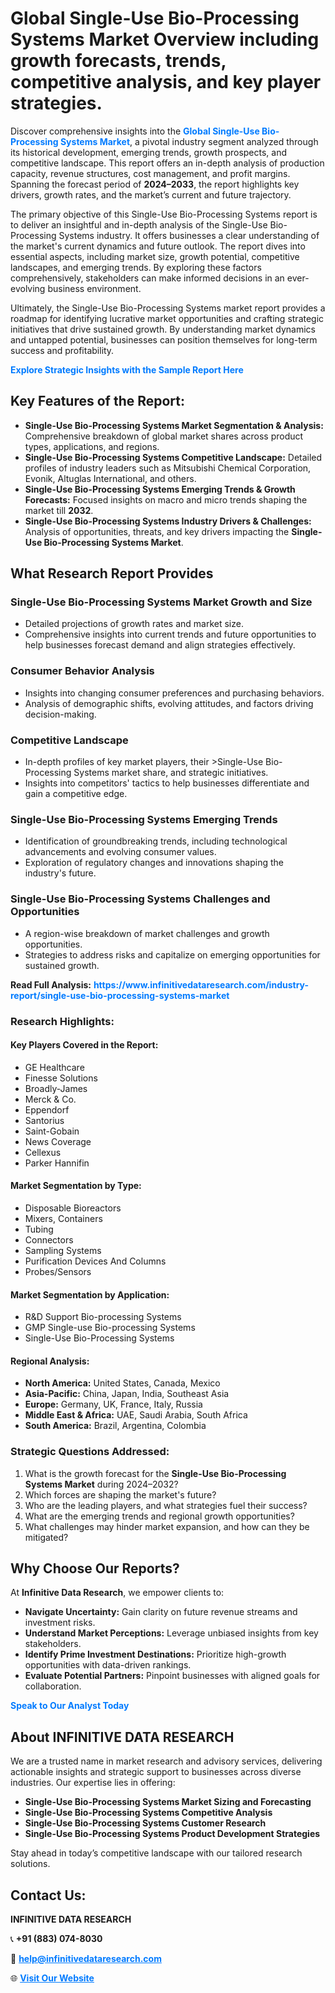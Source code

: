 <h1>Global Single-Use Bio-Processing Systems Market Overview including growth forecasts, trends, competitive analysis, and key player strategies.</h1>
<p>
Discover comprehensive insights into the 
<a href="https://www.infinitivedataresearch.com/industry-report/single-use-bio-processing-systems-market" rel="dofollow" style="color: #007BFF; text-decoration: none;"><strong>Global Single-Use Bio-Processing Systems Market</strong></a>, a pivotal industry segment analyzed through its historical development, emerging trends, growth prospects, and competitive landscape. This report offers an in-depth analysis of production capacity, revenue structures, cost management, and profit margins. Spanning the forecast period of <strong>2024–2033</strong>, the report highlights key drivers, growth rates, and the market’s current and future trajectory.
</p>
<p>
The primary objective of this Single-Use Bio-Processing Systems report is to deliver an insightful and in-depth analysis of the Single-Use Bio-Processing Systems industry. It offers businesses a clear understanding of the market's current dynamics and future outlook. The report dives into essential aspects, including market size, growth potential, competitive landscapes, and emerging trends. By exploring these factors comprehensively, stakeholders can make informed decisions in an ever-evolving business environment.
</p>
<p>
Ultimately, the Single-Use Bio-Processing Systems market report provides a roadmap for identifying lucrative market opportunities and crafting strategic initiatives that drive sustained growth. By understanding market dynamics and untapped potential, businesses can position themselves for long-term success and profitability.
</p>
<p>
<a href="https://www.infinitivedataresearch.com/request-sample/reportId=112779" style="color: #007BFF; text-decoration: none;"><strong>Explore Strategic Insights with the Sample Report Here</strong></a>
</p>

<h2>Key Features of the Report:</h2>
<ul>
<li><strong>Single-Use Bio-Processing Systems Market Segmentation & Analysis:</strong> Comprehensive breakdown of global market shares across product types, applications, and regions.</li>
<li><strong>Single-Use Bio-Processing Systems Competitive Landscape:</strong> Detailed profiles of industry leaders such as Mitsubishi Chemical Corporation, Evonik, Altuglas International, and others.</li>
<li><strong>Single-Use Bio-Processing Systems Emerging Trends & Growth Forecasts:</strong> Focused insights on macro and micro trends shaping the market till <strong>2032</strong>.</li>
<li><strong>Single-Use Bio-Processing Systems Industry Drivers & Challenges:</strong> Analysis of opportunities, threats, and key drivers impacting the <strong>Single-Use Bio-Processing Systems Market</strong>.</li>
</ul>

<h2>What Research Report Provides</h2>
<h3>Single-Use Bio-Processing Systems Market Growth and Size</h3>
<ul>
<li>Detailed projections of growth rates and market size.</li>
<li>Comprehensive insights into current trends and future opportunities to help businesses forecast demand and align strategies effectively.</li>
</ul>

<h3>Consumer Behavior Analysis</h3>
<ul>
<li>Insights into changing consumer preferences and purchasing behaviors.</li>
<li>Analysis of demographic shifts, evolving attitudes, and factors driving decision-making.</li>
</ul>

<h3>Competitive Landscape</h3>
<ul>
<li>In-depth profiles of key market players, their >Single-Use Bio-Processing Systems market share, and strategic initiatives.</li>
<li>Insights into competitors' tactics to help businesses differentiate and gain a competitive edge.</li>
</ul>

<h3>Single-Use Bio-Processing Systems Emerging Trends</h3>
<ul>
<li>Identification of groundbreaking trends, including technological advancements and evolving consumer values.</li>
<li>Exploration of regulatory changes and innovations shaping the industry's future.</li>
</ul>

<h3>Single-Use Bio-Processing Systems Challenges and Opportunities</h3>
<ul>
<li>A region-wise breakdown of market challenges and growth opportunities.</li>
<li>Strategies to address risks and capitalize on emerging opportunities for sustained growth.</li>
</ul>
<p><strong>Read Full Analysis:</strong> <a href="https://www.infinitivedataresearch.com/industry-report/single-use-bio-processing-systems-market" rel="dofollow" style="color: #007BFF; text-decoration: none;"><strong>https://www.infinitivedataresearch.com/industry-report/single-use-bio-processing-systems-market</strong></a></p>
<h3>Research Highlights:</h3>
<h4>Key Players Covered in the Report:</h4>
<ul><li>GE Healthcare</li><li>Finesse Solutions</li><li>Broadly-James</li><li>Merck &amp; Co.</li><li>Eppendorf</li><li>Santorius</li><li>Saint-Gobain</li><li>News Coverage</li><li>Cellexus</li><li>Parker Hannifin</li></ul>
<h4>Market Segmentation by Type:</h4>
<ul><li>Disposable Bioreactors</li><li>Mixers, Containers</li><li>Tubing</li><li>Connectors</li><li>Sampling Systems</li><li>Purification Devices And Columns</li><li>Probes/Sensors</li></ul>
<h4>Market Segmentation by Application:</h4>
<ul><li>R&amp;D Support Bio-processing Systems</li><li>GMP Single-use Bio-processing Systems</li><li>Single-Use Bio-Processing Systems</li></ul>

<h4>Regional Analysis:</h4>
<ul>
<li><strong>North America:</strong> United States, Canada, Mexico</li>
<li><strong>Asia-Pacific:</strong> China, Japan, India, Southeast Asia</li>
<li><strong>Europe:</strong> Germany, UK, France, Italy, Russia</li>
<li><strong>Middle East & Africa:</strong> UAE, Saudi Arabia, South Africa</li>
<li><strong>South America:</strong> Brazil, Argentina, Colombia</li>
</ul>

<h3>Strategic Questions Addressed:</h3>
<ol>
<li>What is the growth forecast for the <strong>Single-Use Bio-Processing Systems Market</strong> during 2024–2032?</li>
<li>Which forces are shaping the market's future?</li>
<li>Who are the leading players, and what strategies fuel their success?</li>
<li>What are the emerging trends and regional growth opportunities?</li>
<li>What challenges may hinder market expansion, and how can they be mitigated?</li>
</ol>

<h2>Why Choose Our Reports?</h2>
<p>At <strong>Infinitive Data Research</strong>, we empower clients to:</p>
<ul>
<li><strong>Navigate Uncertainty:</strong> Gain clarity on future revenue streams and investment risks.</li>
<li><strong>Understand Market Perceptions:</strong> Leverage unbiased insights from key stakeholders.</li>
<li><strong>Identify Prime Investment Destinations:</strong> Prioritize high-growth opportunities with data-driven rankings.</li>
<li><strong>Evaluate Potential Partners:</strong> Pinpoint businesses with aligned goals for collaboration.</li>
</ul>
<p><a href="https://www.infinitivedataresearch.com/industry-report/single-use-bio-processing-systems-market" rel="dofollow" style="color: #007BFF; text-decoration: none;"><strong>Speak to Our Analyst Today</strong></a></p>

<h2>About INFINITIVE DATA RESEARCH</h2>
<p>We are a trusted name in market research and advisory services, delivering actionable insights and strategic support to businesses across diverse industries. Our expertise lies in offering:</p>
<ul>
<li><strong>Single-Use Bio-Processing Systems Market Sizing and Forecasting</strong></li>
<li><strong>Single-Use Bio-Processing Systems Competitive Analysis</strong></li>
<li><strong>Single-Use Bio-Processing Systems Customer Research</strong></li>
<li><strong>Single-Use Bio-Processing Systems Product Development Strategies</strong></li>
</ul>
<p>Stay ahead in today’s competitive landscape with our tailored research solutions.</p>

<h2>Contact Us:</h2>
<p><strong>INFINITIVE DATA RESEARCH</strong></p>
<p>📞 <strong>+91 (883) 074-8030</strong></p>
<p>📧 <strong><a href="mailto:help@infinitivedataresearch.com" style="color: #007BFF;">help@infinitivedataresearch.com</a></strong></p>
<p>🌐 <strong><a href="https://www.infinitivedataresearch.com" rel="dofollow" style="color: #007BFF;">Visit Our Website</a></strong></p>
